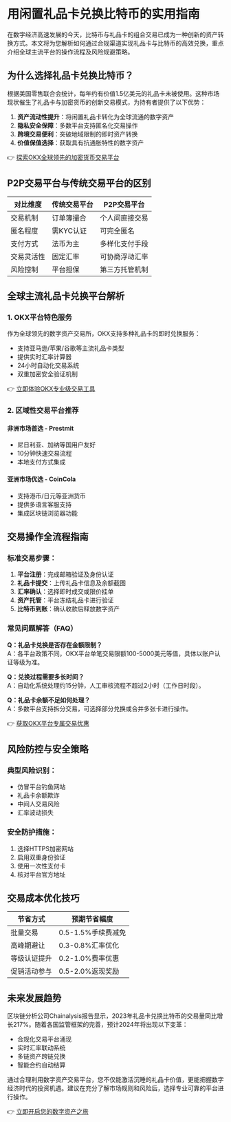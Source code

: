 # 用闲置礼品卡兑换比特币的实用指南

在数字经济高速发展的今天，比特币与礼品卡的组合交易已成为一种创新的资产转换方式。本文将为您解析如何通过合规渠道实现礼品卡与比特币的高效兑换，重点介绍全球主流平台的操作流程及风险规避策略。

## 为什么选择礼品卡兑换比特币？

根据美国零售联合会统计，每年约有价值1.5亿美元的礼品卡未被使用。这种市场现状催生了礼品卡与加密货币的创新交易模式，为持有者提供了以下优势：

1. **资产流动性提升**：将闲置礼品卡转化为全球流通的数字资产
2. **隐私安全保障**：多数平台支持匿名化交易操作
3. **跨境交易便利**：突破地域限制的即时资产转换
4. **价值保值选择**：获取具有抗通胀特性的数字资产

👉 [探索OKX全球领先的加密货币交易平台](https://bit.ly/okx_welcome)

## P2P交易平台与传统交易平台的区别

| 对比维度        | 传统交易平台          | P2P交易平台          |
|-----------------|-----------------------|----------------------|
| 交易机制        | 订单簿撮合            | 个人间直接交易       |
| 匿名程度        | 需KYC认证             | 可完全匿名           |
| 支付方式        | 法币为主              | 多样化支付手段       |
| 交易灵活性      | 固定汇率              | 可协商浮动汇率       |
| 风险控制        | 平台担保              | 第三方托管机制       |

## 全球主流礼品卡兑换平台解析

### 1. OKX平台特色服务
作为全球领先的数字资产交易所，OKX支持多种礼品卡的即时兑换服务：
- 支持亚马逊/苹果/谷歌等主流礼品卡类型
- 提供实时汇率计算器
- 24小时自动化交易系统
- 双重加密安全验证机制

👉 [立即体验OKX专业级交易工具](https://bit.ly/okx_welcome)

### 2. 区域性交易平台推荐
#### 非洲市场首选 - Prestmit
- 尼日利亚、加纳等国用户友好
- 10分钟快速交易流程
- 本地支付方式集成

#### 亚洲市场优选 - CoinCola
- 支持港币/日元等亚洲货币
- 提供多语言客服支持
- 集成区块链浏览器功能

## 交易操作全流程指南

### 标准交易步骤：
1. **平台注册**：完成邮箱验证及身份认证
2. **礼品卡提交**：上传礼品卡信息及余额截图
3. **汇率确认**：选择即时成交或限价挂单
4. **资产托管**：平台冻结礼品卡进行验证
5. **比特币到账**：确认收款后释放数字资产

### 常见问题解答（FAQ）

**Q：礼品卡兑换是否存在金额限制？**  
A：各平台政策不同，OKX平台单笔交易限额100-5000美元等值，具体以账户认证等级为准。

**Q：兑换过程需要多长时间？**  
A：自动化系统处理约15分钟，人工审核流程不超过2小时（工作日时段）。

**Q：礼品卡余额不足如何处理？**  
A：多数平台支持拆分交易，可选择部分兑换或合并多张卡进行操作。

👉 [获取OKX平台专属交易优惠](https://bit.ly/okx_welcome)

## 风险防控与安全策略

### 典型风险识别：
- 仿冒平台钓鱼网站
- 礼品卡余额欺诈
- 中间人交易风险
- 汇率波动损失

### 安全防护措施：
1. 选择HTTPS加密网站
2. 启用双重身份验证
3. 使用一次性支付卡
4. 核对平台官方地址

## 交易成本优化技巧

| 节省方式        | 预期节省幅度 |
|-----------------|--------------|
| 批量交易        | 0.5-1.5%手续费减免 |
| 高峰期避让      | 0.3-0.8%汇率优化 |
| 等级认证提升    | 0.2-1.0%费率优惠 |
| 促销活动参与    | 0.5-2.0%返现奖励 |

## 未来发展趋势

区块链分析公司Chainalysis报告显示，2023年礼品卡兑换比特币的交易量同比增长217%。随着各国监管框架的完善，预计2024年将出现以下变革：
- 合规化交易平台涌现
- 实时汇率联动系统
- 多链资产跨链兑换
- 智能合约自动结算

通过合理利用数字资产交易平台，您不仅能激活沉睡的礼品卡价值，更能把握数字经济时代的投资机遇。建议在充分了解市场规则和风险后，选择专业可靠的平台进行操作。

👉 [立即开启您的数字资产之旅](https://bit.ly/okx_welcome)
